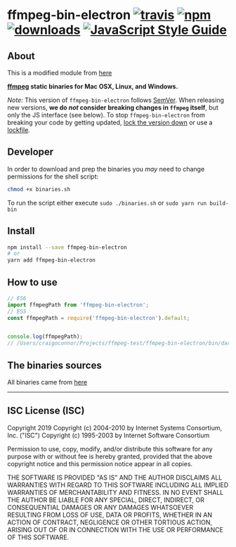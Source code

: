 # ffmpeg-bin-electron [![travis][travis-image]][travis-url] [![npm][npm-image]][npm-url] [![downloads][downloads-image]][downloads-url] [![JavaScript Style Guide](https://img.shields.io/badge/code_style-standard-brightgreen.svg)](https://standardjs.com)

[travis-image]: https://travis-ci.org/Kamicast/ffmpeg-bin-electron.svg?branch=master
[travis-url]: https://travis-ci.org/Kamicast/ffmpeg-bin-electron
[npm-image]: https://img.shields.io/npm/v/oconnorct1/ffmpeg-bin-electron.svg
[npm-url]: https://npmjs.org/package/oconnorct1/ffmpeg-bin-electron
[downloads-image]: https://img.shields.io/npm/dm/oconnorct1/ffmpeg-bin-electron.svg
[downloads-url]: https://npmjs.org/package/oconnorct1/ffmpeg-bin-electron

## About

This is a modified module from [here](https://github.com/eugeneware/ffmpeg-bin-electron)

**[ffmpeg](https://ffmpeg.org) static binaries for Mac OSX, Linux, and Windows.**

*Note:* This version of `ffmpeg-bin-electron` follows [SemVer](http://semver.org). When releasing new versions, **we do *not* consider breaking changes in `ffmpeg` itself**, but only the JS interface (see below). To stop `ffmpeg-bin-electron` from breaking your code by getting updated, [lock the version down](https://docs.npmjs.com/files/package.json#dependencies) or use a [lockfile](https://docs.npmjs.com/files/package-lock.json).


## Developer
In order to download and prep the binaries you *may* need to change permissions for the shell script:

```sh
chmod +x binaries.sh
```

To run the script either execute `sudo ./binaries.sh` or `sudo yarn run build-bin`

## Install
```sh
npm install --save ffmpeg-bin-electron
# or
yarn add ffmpeg-bin-electron
```

## How to use
```js
// ES6
import ffmpegPath from 'ffmpeg-bin-electron';
// ES5
const ffmpegPath = require('ffmpeg-bin-electron').default;


console.log(ffmpegPath);
// /Users/craigoconnor/Projects/ffmpeg-test/ffmpeg-bin-electron/bin/darwin/x64/ffmpeg
```


## The binaries sources
All binaries came from [here](https://ffbinaries.com)

---

## ISC License (ISC)

Copyright 2019 <Kamicast>
Copyright (c) 2004-2010 by Internet Systems Consortium, Inc. ("ISC")
Copyright (c) 1995-2003 by Internet Software Consortium


Permission to use, copy, modify, and/or distribute this software for any purpose with or without fee is hereby granted, provided that the above copyright notice and this permission notice appear in all copies.

THE SOFTWARE IS PROVIDED "AS IS" AND THE AUTHOR DISCLAIMS ALL WARRANTIES WITH REGARD TO THIS SOFTWARE INCLUDING ALL IMPLIED WARRANTIES OF MERCHANTABILITY AND FITNESS. IN NO EVENT SHALL THE AUTHOR BE LIABLE FOR ANY SPECIAL, DIRECT, INDIRECT, OR CONSEQUENTIAL DAMAGES OR ANY DAMAGES WHATSOEVER RESULTING FROM LOSS OF USE, DATA OR PROFITS, WHETHER IN AN ACTION OF CONTRACT, NEGLIGENCE OR OTHER TORTIOUS ACTION, ARISING OUT OF OR IN CONNECTION WITH THE USE OR PERFORMANCE OF THIS SOFTWARE.
